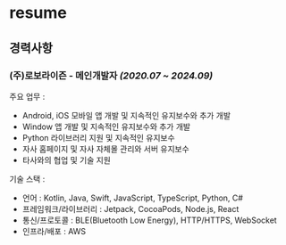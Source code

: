 # resume

## 경력사항
### (주)로보라이즌 - 메인개발자 *(2020.07 ~ 2024.09)*

주요 업무 :
- Android, iOS 모바일 앱 개발 및 지속적인 유지보수와 추가 개발
- Window 앱 개발 및 지속적인 유지보수와 추가 개발
- Python 라이브러리 지원 및 지속적인 유지보수
- 자사 홈페이지 및 자사 자체몰 관리와 서버 유지보수
- 타사와의 협업 및 기술 지원

기술 스택 :
- 언어 : Kotlin, Java, Swift, JavaScript, TypeScript, Python, C#
- 프레임워크/라이브러리 : Jetpack, CocoaPods, Node.js, React
- 통신/프로토콜 : BLE(Bluetooth Low Energy), HTTP/HTTPS, WebSocket
- 인프라/배포 : AWS
